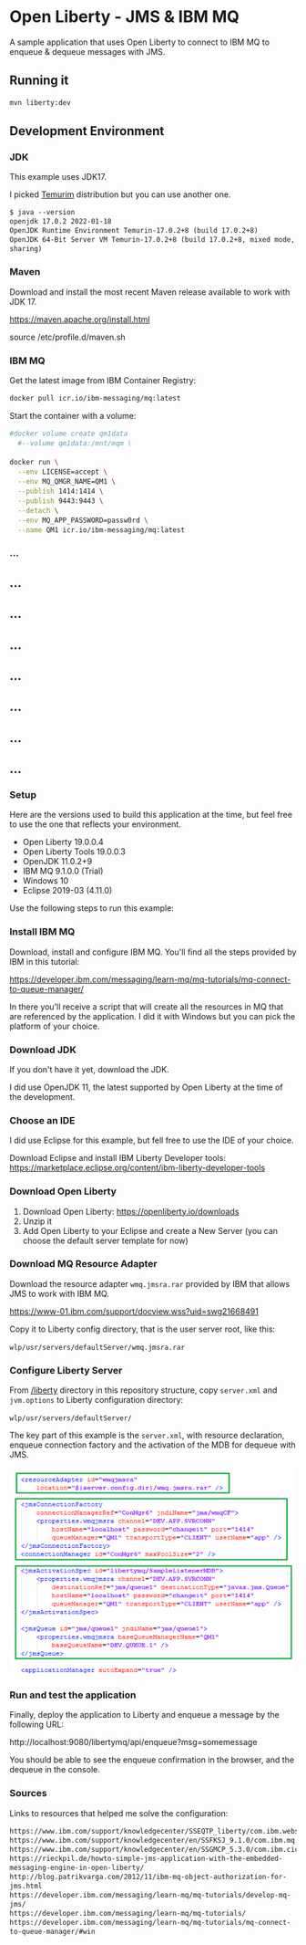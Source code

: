 # Open Liberty - JMS & IBM MQ

A sample application that uses Open Liberty to connect to IBM MQ to enqueue & dequeue messages with JMS.

## Running it

```sh
mvn liberty:dev
```

## Development Environment

### JDK

This example uses JDK17.

I picked [Temurim](https://adoptium.net/installation/linux) distribution but you can use another one.

```
$ java --version
openjdk 17.0.2 2022-01-18
OpenJDK Runtime Environment Temurin-17.0.2+8 (build 17.0.2+8)
OpenJDK 64-Bit Server VM Temurin-17.0.2+8 (build 17.0.2+8, mixed mode, sharing)
```
### Maven

Download and install the most recent Maven release available to work with JDK 17.

https://maven.apache.org/install.html

source /etc/profile.d/maven.sh

### IBM MQ

Get the latest image from IBM Container Registry:

```sh
docker pull icr.io/ibm-messaging/mq:latest
```

Start the container with a volume:

```sh
#docker volume create qm1data
  #--volume qm1data:/mnt/mqm \

docker run \
  --env LICENSE=accept \
  --env MQ_QMGR_NAME=QM1 \
  --publish 1414:1414 \
  --publish 9443:9443 \
  --detach \
  --env MQ_APP_PASSWORD=passw0rd \
  --name QM1 icr.io/ibm-messaging/mq:latest
```



### ...
## ...
## ...
## ...
## ...
## ...
## ...
## ...

### Setup

Here are the versions used to build this application at the time, but feel free to use the one that reflects your environment.

* Open Liberty 19.0.0.4
* Open Liberty Tools 19.0.0.3
* OpenJDK 11.0.2+9
* IBM MQ 9.1.0.0 (Trial)
* Windows 10
* Eclipse 2019-03 (4.11.0)

Use the following steps to run this example:

### Install IBM MQ

Download, install and configure IBM MQ. You'll find all the steps provided by IBM in this tutorial:

https://developer.ibm.com/messaging/learn-mq/mq-tutorials/mq-connect-to-queue-manager/

In there you'll receive a script that will create all the resources in MQ that are referenced by the application. I did it with Windows but you can pick the platform of your choice.

### Download JDK

If you don't have it yet, download the JDK.

I did use OpenJDK 11, the latest supported by Open Liberty at the time of the development. 

### Choose an IDE

I did use Eclipse for this example, but fell free to use the IDE of your choice.

Download Eclipse and install IBM Liberty Developer tools: https://marketplace.eclipse.org/content/ibm-liberty-developer-tools

### Download Open Liberty

1. Download Open Liberty: https://openliberty.io/downloads
2. Unzip it
3. Add Open Liberty to your Eclipse and create a New Server (you can choose the default server template for now)

### Download MQ Resource Adapter

Download the resource adapter `wmq.jmsra.rar` provided by IBM that allows JMS to work with IBM MQ.

https://www-01.ibm.com/support/docview.wss?uid=swg21668491

Copy it to Liberty config directory, that is the user server root, like this:

`wlp/usr/servers/defaultServer/wmq.jmsra.rar`


### Configure Liberty Server

From [/liberty](/liberty) directory in this repository structure, copy `server.xml` and `jvm.options` to Liberty configuration directory:

`wlp/usr/servers/defaultServer/`

The key part of this example is the `server.xml`, with resource declaration, enqueue connection factory and the activation of the MDB for dequeue with JMS.

<img src="./docs/serverxml.png"/>

### Run and test the application

Finally, deploy the application to Liberty and enqueue a message by the following URL:

http://localhost:9080/libertymq/api/enqueue?msg=somemessage

You should be able to see the enqueue confirmation in the browser, and the dequeue in the console.

### Sources

Links to resources that helped me solve the configuration:

```
https://www.ibm.com/support/knowledgecenter/SSEQTP_liberty/com.ibm.websphere.wlp.doc/ae/twlp_dep_msg_mdbwmq.html
https://www.ibm.com/support/knowledgecenter/en/SSFKSJ_9.1.0/com.ibm.mq.dev.doc/q120040_.htm
https://www.ibm.com/support/knowledgecenter/en/SSGMCP_5.3.0/com.ibm.cics.ts.java.doc/topics/dfhpj_webspheremq_jmsliberty_configure.html
https://rieckpil.de/howto-simple-jms-application-with-the-embedded-messaging-engine-in-open-liberty/
http://blog.patrikvarga.com/2012/11/ibm-mq-object-authorization-for-jms.html
https://developer.ibm.com/messaging/learn-mq/mq-tutorials/develop-mq-jms/
https://developer.ibm.com/messaging/learn-mq/mq-tutorials/ https://developer.ibm.com/messaging/learn-mq/mq-tutorials/mq-connect-to-queue-manager/#win
```
